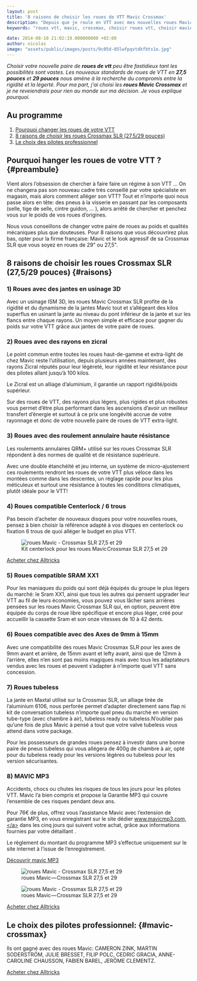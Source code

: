 ```yaml
---
layout: post
title: '8 raisons de choisir les roues de VTT Mavic Crossmax'
description: "Depuis que je roule en VTT avec mes nouvelles roues Mavic Crossmax, je ne veux plus en changer."
keywords: "roues vtt, mavic, crossmax, choisir roues vtt, choisir mavic crossmax"

date: 2014-08-10 21:02:19.000000000 +02:00
author: nicolas
image: "assets/public/images/posts/9c05d-05lwfpqvtdkfbts1o.jpg"
---
```

*Choisir votre nouvelle paire de **roues de vtt** peu être fastidieux tant les possibilités sont vastes. Les nouveaux standards de roues de VTT en **27,5 pouces** et **29 pouces** nous amène à la recherche du compromis entre la rigidité et la légerté. Pour ma part, j'ai choisi les **roues Mavic Crossmax** et je ne reveiendrais pour rien au monde sur ma décision. Je vous explique pourquoi.*

## Au programme

1. [Pourquoi changer les roues de votre VTT](#preambule)
2. [8 raisons de choisir les roues Crossmax SLR (27,5/29 pouces)](#raisons)
3. [Le choix des pilotes professionnel](#mavic-crossmax)

## Pourquoi hanger les roues de votre VTT ? {#preambule}

Vient alors l’obsession de chercher à faire faire un régime à son VTT … On ne changera pas son nouveau cadre très conseillé par votre spécialiste en magasin, mais alors comment alléger son VTT? Tout et n’importe quoi nous passe alors en tête: des pneus à la visserie en passant par les composants (selle, tige de selle, cintre guidon, … ), alors arrêté de chercher et penchez vous sur le poids de vos roues d’origines.

Nous vous conseillons de changer votre paire de roues au poids et qualités mécaniques plus que douteuses. Pour 8 raisons que vous découvrirez plus bas, opter pour la firme française: Mavic et le look agressif de sa Crossmax SLR que vous soyez en roues de 29" ou 27,5".

## 8 raisons de choisir les roues Crossmax SLR (27,5/29 pouces) {#raisons}

### 1) Roues avec des jantes en usinage 3D

Avec un usinage ISM 3D, les roues Mavic Crossmax SLR profite de la rigidité et du dynamisme de la jantes Mavic tout et s’allégeant des kilos superflus en usinant la jante au niveau du pont inférieur de la jante et sur les flancs entre chaque rayons. Un moyen simple et efficace pour gagner du poids sur votre VTT grâce aux jantes de votre paire de roues.

### 2) Roues avec des rayons en zicral

Le point commun entre toutes les roues haut-de-gamme et extra-light de chez Mavic reste l’utilisation, depuis plusieurs années maintenant, des rayons Zicral réputés pour leur légèreté, leur rigidité et leur résistance pour des pilotes allant jusqu’à 100 kilos.

Le Zicral est un alliage d’aluminium, il garantie un rapport rigidité/poids supérieur.

Sur des roues de VTT, des rayons plus légers, plus rigides et plus robustes vous permet d’être plus performant dans les ascensions d’avoir un meilleur transfert d’énergie et surtout à ce prix une longévité accrue de votre rayonnage et donc de votre nouvelle paire de roues de VTT extra-light.

### 3) Roues avec des roulement annulaire haute résistance

Les roulements annulaires QRM+ utilisé sur les roues Crossmax SLR répondent à des normes de qualité et de résistance supérieure.

Avec une double étanchéité et jeu interne, un système de micro-ajustement ces roulements rendront les roues de votre VTT plus véloce dans les montées comme dans les descentes, un réglage rapide pour les plus méticuleux et surtout une résistance à toutes les conditions climatiques, plutôt idéale pour le VTT!

### 4) Roues compatible Centerlock / 6 trous

Pas besoin d’acheter de nouveaux disques pour votre nouvelles roues, pensez à bien choisir la référence adapté à vos disques en centerlock ou fixation 6 trous de quoi alléger le budget en plus VTT.

<figure class="wp-caption">
  <img alt="roues Mavic - Crossmax SLR 27,5 et 29" src="{{ site.url }}/assets/public/images/posts/3a462-02vut69yj9so5bft.jpg" class="img-fluid"/>
  <figcaption class="wp-caption-text">Kit centerlock pour les roues Mavic Crossmax SLR 27,5 et 29</figcaption>
</figure>
<a href="http://track.effiliation.com/servlet/effi.redir?id_compteur=12855409&amp;url=https://www.alltricks.fr/Acheter/roues%2BMavic%2BCrossmax" target="_blank"  class="btn btn-outline-primary text-center">Acheter chez Alltricks</a>

### 5) Roues compatible SRAM XX1

Pour les maniaques du poids qui sont déjà équipés du groupe le plus légers du marché: le Sram XX1, ainsi que tous les autres qui pensent upgrader leur VTT au fil de leurs économies, vous pouvez vous lâcher sans arrières pensées sur les roues Mavic Crossmax SLR qui, en option, peuvent être équipée du corps de roue libre spécifique et encore plus léger, créé pour accueillir la cassette Sram et son onze vitesses de 10 à 42 dents.

### 6) Roues compatible avec des Axes de 9mm à 15mm

Avec une compatibilité des roues Mavic Crossmax SLR pour les axes de 9mm avant et arrière, de 15mm avant et lefty avant, ainsi que de 12mm à l’arrière, elles n’en sont pas moins magiques mais avec tous les adaptateurs vendus avec les roues et peuvent s’adapter à n’importe quel VTT sans concession.

### 7) Roues tubeless

La jante en Maxtal utilisé sur la Crossmax SLR, un alliage tirée de l’aluminium 6106, nous perforée permet d’adapter directement sans flap ni kit de conversation tubeless n’importe quel pneu du marché en version tube-type (avec chambre à air), tubeless ready ou tubeless.N’oublier pas qu’une fois de plus Mavic à pensé a tout que votre valve tubeless vous attend dans votre package.

Pour les possesseurs de grandes roues pensez à investir dans une bonne paire de pneus tubeless qui vous allégera de 400g de chambre à air, opté pour du tubeless ready pour les versions légères ou tubeless pour les version sécurisantes.

### 8) MAVIC MP3

Accidents, chocs ou chutes les risques de tous les jours pour les pilotes VTT. Mavic l’a bien compris et propose la Garantie MP3 qui couvre l’ensemble de ces risques pendant deux ans.

Pour 76€ de plus, offrez vous l’assistance Mavic avec l’extension de garantie MP3, en vous enregistrant sur le site dédier <a href="http://www.mavicmp3.com," target="_blank" >www.mavicmp3.com,</a> dans les cinq jours qui suivent votre achat, grâce aux informations fournies par votre détaillant .

Le règlement du montant du programme MP3 s’effectue uniquement sur le site internet à l’issue de l’enregistrement.

<a href="http://www.mavic-mp3.com/choose_language.php?storeid=5" title="mavic MP3" target="_blank"  class="btn btn-outline-primary text-center">Découvrir mavic MP3</a>

<figure class="wp-caption">
  <img alt="roues Mavic - Crossmax SLR 27,5 et 29" src="{{ site.url }}/assets/public/images/posts/51377-0z7xebg9vspdxjeus.jpg" class="img-fluid"/>
  <figcaption class="wp-caption-text">roues Mavic — Crossmax SLR 27,5 et 29</figcaption>
</figure>

<figure class="wp-caption">
  <img alt="roues Mavic - Crossmax SLR 27,5 et 29" src="{{ site.url }}/assets/public/images/posts/63a64-0eomemo8zjuvqnhxk.jpg" class="img-fluid"/>
  <figcaption class="wp-caption-text">roues Mavic — Crossmax SLR 27,5 et 29</figcaption>
</figure>

<a href="http://track.effiliation.com/servlet/effi.redir?id_compteur=12855409&amp;url=https://www.alltricks.fr/Acheter/roues%2BMavic%2BCrossmax" target="_blank"  class="btn btn-outline-primary text-center">Acheter chez Alltricks</a>

## Le choix des pilotes professionnel: {#mavic-crossmax}

Ils ont gagné avec des roues Mavic: CAMERON ZINK, MARTIN SODERSTRÖM, JULIE BRESSET, FILIP POLC, CEDRIC GRACIA, ANNE-CAROLINE CHAUSSON, FABIEN BAREL, JERÔME CLEMENTZ.

<a href="http://track.effiliation.com/servlet/effi.redir?id_compteur=12855409&amp;url=https://www.alltricks.fr/Acheter/roues%2BMavic%2BCrossmax" target="_blank"  class="btn btn-outline-primary text-center">Acheter chez Alltricks</a>
